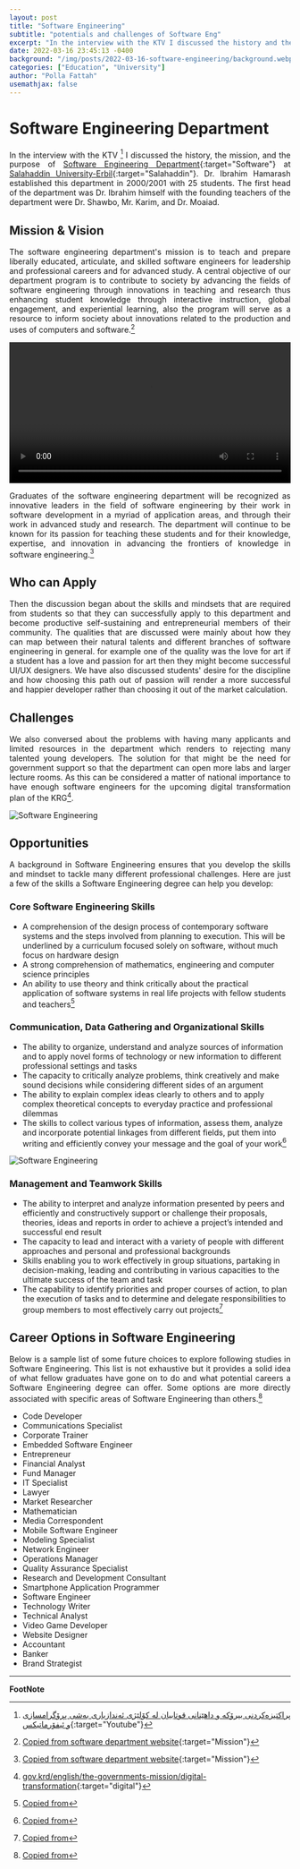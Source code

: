 ```yaml
---
layout: post
title: "Software Engineering"
subtitle: "potentials and challenges of Software Eng"
excerpt: "In the interview with the KTV I discussed the history and the mission of Software Engineering Department"
date: 2022-03-16 23:45:13 -0400
background: "/img/posts/2022-03-16-software-engineering/background.webp"
categories: ["Education", "University"]
author: "Polla Fattah"
usemathjax: false
---
```

<style>
  video {
  /* override other styles to make responsive */
  width: 100%    !important;
  height: auto   !important;
}
body p {text-align: justify}
</style>
# Software Engineering Department

In the interview with the KTV [^1] I discussed the history, the mission, and the purpose of [Software Engineering Department](https://colleges.su.edu.krd/engineering/software-engineering-department/){:target="Software"} at [Salahaddin University-Erbil](https://su.edu.krd/){:target="Salahaddin"}. Dr. Ibrahim Hamarash established this department in 2000/2001 with 25 students. The first head of the department was Dr. Ibrahim himself with the founding teachers of the department were Dr. Shawbo, Mr. Karim, and Dr. Moaiad.

## Mission & Vision
The software engineering department's mission is to teach and prepare liberally educated, articulate, and skilled software engineers for leadership and professional careers and for advanced study. A central objective of our department program is to contribute to society by advancing the fields of software engineering through innovations in teaching and research thus enhancing student knowledge through interactive instruction, global engagement, and experiential learning, also the program will serve as a resource to inform society about innovations related to the production and uses of computers and software.[^2]

<video  controls>
  <source src="/img/posts/2022-03-16-software-engineering/video.mp4" type="video/mp4">
  Your browser does not support videos.
</video>

Graduates of the software engineering department will be recognized as innovative leaders in the field of software engineering by their work in software development in a myriad of application areas, and through their work in advanced study and research. The department will continue to be known for its passion for teaching these students and for their knowledge, expertise, and innovation in advancing the frontiers of knowledge in software engineering.[^2]

## Who can Apply

Then the discussion began about the skills and mindsets that are required from students so that they can successfully apply to this department and become productive self-sustaining and entrepreneurial members of their community. The qualities that are discussed were mainly about how they can map between their natural talents and different branches of software engineering in general. for example one of the quality was the love for art if a student has a love and passion for art then they might become successful UI/UX designers. 
We have also discussed students' desire for the discipline and how choosing this path out of passion will render a more successful and happier developer rather than choosing it out of the market calculation.

## Challenges

We also conversed about the problems with having many applicants and limited resources in the department which renders to rejecting many talented young developers. The solution for that might be the need for government support so that the department can open more labs and larger lecture rooms. As this can be considered a matter of national importance to have enough software engineers for the upcoming digital transformation plan of the KRG[^3].

<img class="img-fluid" src="/img/posts/2022-03-16-software-engineering/software.jpg" alt="Software Engineering">

## Opportunities

A background in Software Engineering ensures that you develop the skills and mindset to tackle many different professional challenges. Here are just a few of the skills a Software Engineering degree can help you develop:

### Core Software Engineering Skills

- A comprehension of the design process of contemporary software systems and the steps involved from planning to execution. This will be underlined by a curriculum focused solely on software, without much focus on hardware design
- A strong comprehension of mathematics, engineering and computer science principles
- An ability to use theory and think critically about the practical application of software systems in real life projects with fellow students and teachers[^4]

### Communication, Data Gathering and Organizational Skills

- The ability to organize, understand and analyze sources of information and to apply novel forms of technology or new information to different professional settings and tasks
- The capacity to critically analyze problems, think creatively and make sound decisions while considering different sides of an argument
- The ability to explain complex ideas clearly to others and to apply complex theoretical concepts to everyday practice and professional dilemmas
- The skills to collect various types of information, assess them, analyze and incorporate potential linkages from different fields, put them into writing and efficiently convey your message and the goal of your work[^4]

<img class="img-fluid" src="/img/posts/2022-03-16-software-engineering/skills.png" alt="Software Engineering">

### Management and Teamwork Skills

- The ability to interpret and analyze information presented by peers and efficiently and constructively support or challenge their proposals, theories, ideas and reports in order to achieve a project’s intended and successful end result
- The capacity to lead and interact with a variety of people with different approaches and personal and professional backgrounds
- Skills enabling you to work effectively in group situations, partaking in decision-making, leading and contributing in various capacities to the ultimate success of the team and task
- The capability to identify priorities and proper courses of action, to plan the execution of tasks and to determine and delegate responsibilities to group members to most effectively carry out projects[^4]

## Career Options in Software Engineering
Below is a sample list of some future choices to explore following studies in Software Engineering. This list is not exhaustive but it provides a solid idea of what fellow graduates have gone on to do and what potential careers a Software Engineering degree can offer. Some options are more directly associated with specific areas of Software Engineering than others.[^4]

- Code Developer
- Communications Specialist
- Corporate Trainer
- Embedded Software Engineer
- Entrepreneur
- Financial Analyst
- Fund Manager
- IT Specialist
- Lawyer
- Market Researcher
- Mathematician
- Media Correspondent
- Mobile Software Engineer
- Modeling Specialist
- Network Engineer
- Operations Manager
- Quality Assurance Specialist
- Research and Development Consultant
- Smartphone Application Programmer
- Software Engineer
- Technology Writer
- Technical Analyst
- Video Game Developer
- Website Designer
- Accountant
- Banker
- Brand Strategist


---

__FootNote__

[^1]: [پراكتیزه‌كردنی بیرۆكه‌ و داهێنانی قوتابیان له‌ كۆلێژی ئه‌ندازیاری به‌شی پڕۆگرامسازی و ئیفۆرماتیكس](https://www.youtube.com/watch?v=IedhmZXVyY8){:target="Youtube"}
[^2]: [Copied from software department website](https://colleges.su.edu.krd/engineering/software-engineering-department/#1658928959675-27e0cdfa-ae28){:target="Mission"}

[^3]:[gov.krd/english/the-governments-mission/digital-transformation](https://gov.krd/english/the-governments-mission/digital-transformation/){:target="digital"}
[^4]: [Copied from](https://careers.yorku.ca/my-degree/software-engineering)
